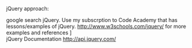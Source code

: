 jQuery approach:

google search jQuery. 
Use my subscrption to Code Academy that has lessons/examples of jQuery.
http://www.w3schools.com/jquery/    for more examples and references
]    
jQuery Documentation     http://api.jquery.com/ 


